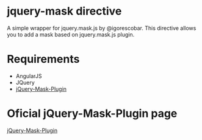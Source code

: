 # jquery-mask directive

A simple wrapper for jquery.mask.js by @igorescobar.
This directive allows you to add a mask based on jquery.mask.js plugin.

# Requirements

- AngularJS
- JQuery
- [jQuery-Mask-Plugin](http://igorescobar.github.io/jQuery-Mask-Plugin/)

# Oficial jQuery-Mask-Plugin page

[jQuery-Mask-Plugin](https://github.com/igorescobar/jQuery-Mask-Plugin)